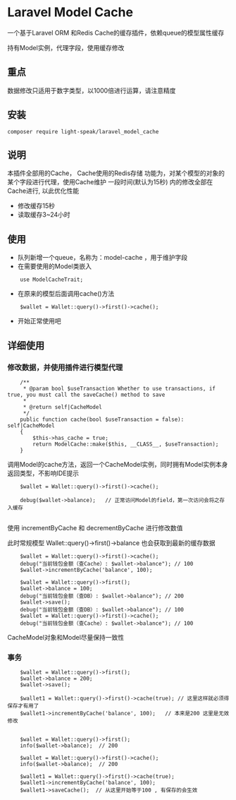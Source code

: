 # Laravel Model Cache

一个基于Laravel ORM 和Redis Cache的缓存插件，依赖queue的模型属性缓存

持有Model实例，代理字段，使用缓存修改

## 重点

数据修改只适用于数字类型，以1000倍进行运算，请注意精度

## 安装

```shell
composer require light-speak/laravel_model_cache
```

## 说明

本插件全部用的Cache， Cache使用的Redis存储 功能为，对某个模型的对象的某个字段进行代理，使用Cache维护 一段时间(默认为15秒)
内的修改全部在Cache进行, 以此优化性能

- 修改缓存15秒
- 读取缓存3~24小时

## 使用

- 队列新增一个queue，名称为：model-cache ，用于维护字段
- 在需要使用的Model类嵌入

```injectablephp
    use ModelCacheTrait;
```

- 在原来的模型后面调用cache()方法

```injectablephp
    $wallet = Wallet::query()->first()->cache();
```

- 开始正常使用吧

## 详细使用

### 修改数据，并使用插件进行模型代理

```injectablephp
    /**
     * @param bool $useTransaction Whether to use transactions, if true, you must call the saveCache() method to save
     *
     * @return self|CacheModel
     */
    public function cache(bool $useTransaction = false): self|CacheModel
    {
        $this->has_cache = true;
        return ModelCache::make($this, __CLASS__, $useTransaction);
    }
```

调用Model的cache方法，返回一个CacheModel实例，同时拥有Model实例本身返回类型，不影响IDE提示

```injectablephp
    $wallet = Wallet::query()->first()->cache();
    
    debug($wallet->balance);   // 正常访问Model的field，第一次访问会将之存入缓存
 
```

使用 incrementByCache 和 decrementByCache 进行修改数值

此时常规模型 Wallet::query()->first()->balance 也会获取到最新的缓存数据

```injectablephp
    $wallet = Wallet::query()->first()->cache();
    debug("当前钱包金额（查Cache）: $wallet->balance"); // 100
    $wallet->incrementByCache('balance', 100);

    $wallet = Wallet::query()->first();
    $wallet->balance = 100;
    debug("当前钱包金额（查DB）: $wallet->balance"); // 200
    $wallet->save();
    debug("当前钱包金额（查DB）: $wallet->balance"); // 100
    $wallet = Wallet::query()->first()->cache();
    debug("当前钱包金额（查Cache）: $wallet->balance"); // 100
```

CacheModel对象和Model尽量保持一致性

### 事务

```injectablephp
    $wallet = Wallet::query()->first();
    $wallet->balance = 200;
    $wallet->save();
    
    $wallet1 = Wallet::query()->first()->cache(true); // 这里这样就必须得保存才有用了
    $wallet1->incrementByCache('balance', 100);   // 本来是200 这里是无效修改


    $wallet = Wallet::query()->first();
    info($wallet->balance);  // 200
    
    $wallet = Wallet::query()->first()->cache();
    info($wallet->balance);  // 200

    $wallet1 = Wallet::query()->first()->cache(true);
    $wallet1->incrementByCache('balance', 100); 
    $wallet1->saveCache();  // 从这里开始等于100 , 有保存的会生效
```
